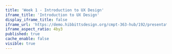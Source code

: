 ```yaml
---
title: 'Week 1 - Introduction to UX Design'
iframe_title: 'Introduction to UX Design'
display_iframe_title: false
iframe_url: 'https://demo.hibbittsdesign.org/cmpt-363-hub/192/presentation-slides/introduction-to-ux'
iframe_aspect_ratio: 4by3
published: true
cache_enable: false
visible: true
---
```


